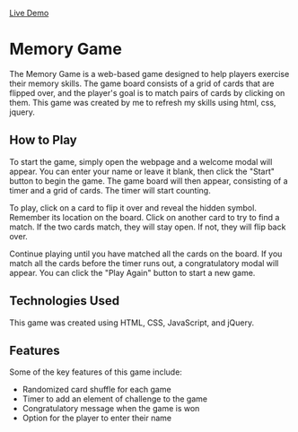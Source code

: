 [Live Demo](https://peterest.github.io/Memory-Game/)

# Memory Game
The Memory Game is a web-based game designed to help players exercise their memory skills.
The game board consists of a grid of cards that are flipped over, and the player's goal is to match pairs of cards by clicking on them.
This game was created by me to refresh my skills using html, css, jquery.

## How to Play
To start the game, simply open the webpage and a welcome modal will appear. You can enter your name or leave it blank, then click the "Start" button to begin the game. The game board will then appear, consisting of a timer and a grid of cards. The timer will start counting.

To play, click on a card to flip it over and reveal the hidden symbol. Remember its location on the board. Click on another card to try to find a match. If the two cards match, they will stay open. If not, they will flip back over.

Continue playing until you have matched all the cards on the board. If you match all the cards before the timer runs out, a congratulatory modal will appear. You can click the "Play Again" button to start a new game.

## Technologies Used
This game was created using HTML, CSS, JavaScript, and jQuery.

## Features
Some of the key features of this game include:

- Randomized card shuffle for each game
- Timer to add an element of challenge to the game
- Congratulatory message when the game is won
- Option for the player to enter their name
